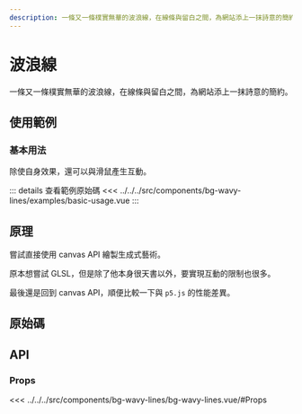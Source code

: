 ```yaml
---
description: 一條又一條樸實無華的波浪線，在線條與留白之間，為網站添上一抹詩意的簡約
---
```


<script setup>
import SourceLinkList from '../../../src/components/source-link-list.vue'

import BasicUsage from '../../../src/components/bg-wavy-lines/examples/basic-usage.vue'
</script>

# 波浪線 <Badge type="info" text="bg" />

一條又一條樸實無華的波浪線，在線條與留白之間，為網站添上一抹詩意的簡約。

## 使用範例

### 基本用法

除使自身效果，還可以與滑鼠產生互動。

<basic-usage class="h-[60vh]" />

::: details 查看範例原始碼
<<< ../../../src/components/bg-wavy-lines/examples/basic-usage.vue
:::

## 原理

嘗試直接使用 canvas API 繪製生成式藝術。

原本想嘗試 GLSL，但是除了他本身很天書以外，要實現互動的限制也很多。

最後還是回到 canvas API，順便比較一下與 `p5.js` 的性能差異。

## 原始碼

<source-link-list name="bg-wavy-lines"/>

## API

### Props

<<< ../../../src/components/bg-wavy-lines/bg-wavy-lines.vue/#Props
